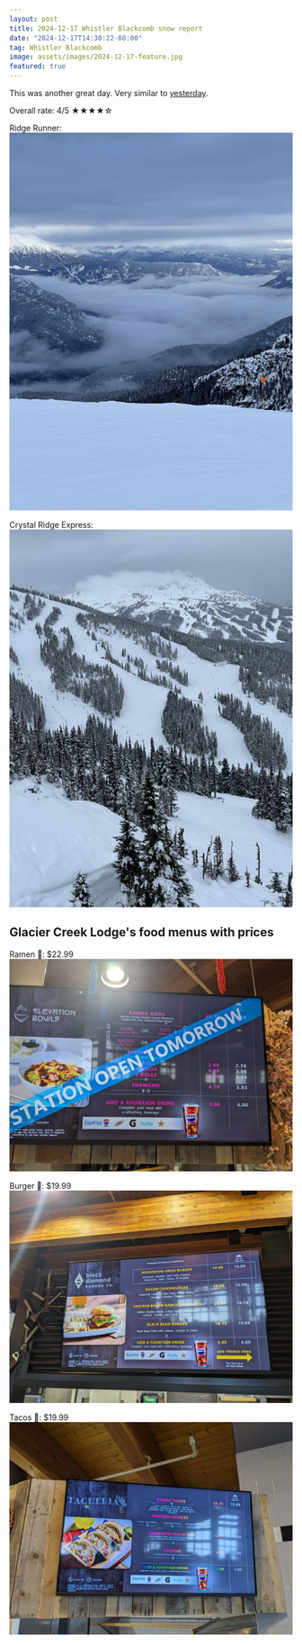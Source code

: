 ```yaml
---
layout: post
title: 2024-12-17 Whistler Blackcomb snow report
date: "2024-12-17T14:30:22-08:00"
tag: Whistler Blackcomb
image: assets/images/2024-12-17-feature.jpg
featured: true
---
```


This was another great day. Very similar to [yesterday](https://vancouversnowboarding.ca/2024-12-16-whistler-blackcomb-snow-report/).

Overall rate: 4/5 ★★★★☆

Ridge Runner:
![](/assets/images/2024-12-17-ridge-runner.jpg)

Crystal Ridge Express:
![](/assets/images/2024-12-17-crystal-ridge-express.jpg)

## Glacier Creek Lodge's food menus with prices

Ramen 🍜: $22.99
![](/assets/images/2024-12-17-food-menu-ramen.jpg)

Burger 🍔: $19.99
![](/assets/images/2024-12-17-food-menu-burger.jpg)

Tacos 🌮: $19.99
![](/assets/images/2024-12-17-food-menu-tacos.jpg)
